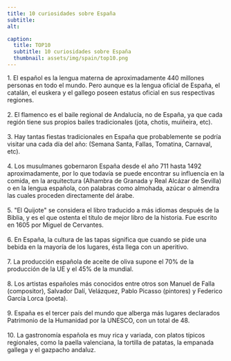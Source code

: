 ```yaml
---
title: 10 curiosidades sobre España
subtitle:  
alt: 

caption:
  title: TOP10
  subtitle: 10 curiosidades sobre España
  thumbnail: assets/img/spain/top10.png
---
```

<div style="text-align: left">
1. El español es la lengua materna de aproximadamente 440 millones personas en todo el mundo. 
Pero aunque es la lengua oficial de España, el catalán, el euskera y el gallego poseen estatus oficial en sus respectivas regiones.<br><br>
2. El flamenco es el baile regional de Andalucía, no de España, ya que cada región tiene sus propios bailes tradicionales (jota, chotis, muiñeira, etc).<br><br>
3. Hay tantas fiestas tradicionales en España que probablemente se podría visitar una cada día del año: (Semana Santa, Fallas, Tomatina, Carnaval, etc).<br><br>
4. Los musulmanes gobernaron España desde el año 711 hasta 1492 aproximadamente, por lo que todavía se puede encontrar su influencia en la comida, en la arquitectura (Alhambra de Granada y Real Alcázar de Sevilla) o en la lengua española, con palabras como almohada, azúcar o almendra las cuales proceden directamente del árabe.<br><br>
5. "El Quijote" se considera el libro traducido a más idiomas después de la Biblia, y es el que ostenta el título de mejor libro de la historia. Fue escrito en 1605 por Miguel de Cervantes.<br><br>
6. En España, la cultura de las tapas significa que cuando se pide una bebida en la mayoría de los lugares, ésta llega con un aperitivo.<br><br>
7. La producción española de aceite de oliva supone el 70% de la producción de la UE y el 45% de la mundial.<br><br>
8. Los artistas españoles más conocidos entre otros son Manuel de Falla (compositor), Salvador Dalí, Velázquez, Pablo Picasso (pintores) y Federico García Lorca (poeta).<br><br>
9. España es el tercer país del mundo que alberga más lugares declarados Patrimonio de la Humanidad por la UNESCO, con un total de 48.<br><br>
10. La gastronomía española es muy rica y variada, con platos típicos regionales, como la paella valenciana, la tortilla de patatas, la empanada gallega y el gazpacho andaluz.
</div>

